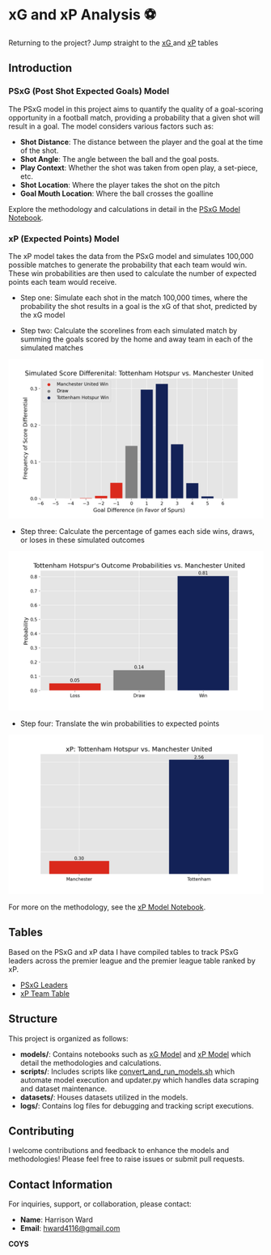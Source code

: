 # xG and xP Analysis ⚽️

Returning to the project? Jump straight to the [xG ](assets/xG_by_player_per_90.md) and [xP](assets/full_table.md) tables

## Introduction

### PSxG (Post Shot Expected Goals) Model
The PSxG model in this project aims to quantify the quality of a goal-scoring opportunity in a football match, providing a probability that a given shot will result in a goal. The model considers various factors such as:

- **Shot Distance**: The distance between the player and the goal at the time of the shot.
- **Shot Angle**: The angle between the ball and the goal posts.
- **Play Context**: Whether the shot was taken from open play, a set-piece, etc.
- **Shot Location**: Where the player takes the shot on the pitch
- **Goal Mouth Location**: Where the ball crosses the goalline

Explore the methodology and calculations in detail in the [PSxG Model Notebook](models/xG_model.ipynb).

### xP (Expected Points) Model
The xP model takes the data from the PSxG model and simulates 100,000 possible matches to generate the probability that each team would win. These win probabilities are then used to calculate the number of expected points each team would receive. 

- Step one: Simulate each shot in the match 100,000 times, where the probability the shot results in a goal is the xG of that shot, predicted by the xG model

- Step two: Calculate the scorelines from each simulated match by summing the goals scored by the home and away team in each of the simulated matches

![width=1in](assets/sim_score_diff.png)

- Step three: Calculate the percentage of games each side wins, draws, or loses in these simulated outcomes 

![width=1in](assets/sim_outcome_prob.png)


- Step four: Translate the win probabilities to expected points

![width=1in](assets/sim_xp.png)

For more on the methodology, see the [xP Model Notebook](models/xP_model.ipynb).

## Tables
Based on the PSxG and xP data I have compiled tables to track PSxG leaders across the premier league and the premier league table ranked by xP.

- [PSxG Leaders](assets/xG_by_player_per_90.md)
- [xP Team Table](assets/full_table.md)

## Structure
This project is organized as follows:

- **models/**: Contains notebooks such as [xG Model](models/xG_model.ipynb) and [xP Model](models/xP_model.ipynb) which detail the methodologies and calculations.
- **scripts/**: Includes scripts like [convert\_and\_run\_models.sh](scripts/convert_and_run_models.sh) which automate model execution and updater.py which handles data scraping and dataset maintenance.
- **datasets/**: Houses datasets utilized in the models.
- **logs/**: Contains log files for debugging and tracking script executions.

## Contributing
I welcome contributions and feedback to enhance the models and methodologies! Please feel free to raise issues or submit pull requests.

## Contact Information
For inquiries, support, or collaboration, please contact:

- **Name**: Harrison Ward
- **Email**: [hward4116@gmail.com](mailto:hward4116@gmail.com)

**COYS**


